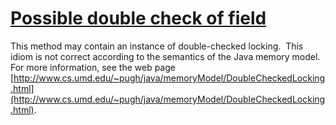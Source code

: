 # [Possible double check of field](https://spotbugs.readthedocs.io/en/latest/bugDescriptions.html#DC_DOUBLECHECK)

 This method may contain an instance of double-checked locking. 
  This idiom is not correct according to the semantics of the Java memory
  model.  For more information, see the web page
  [http://www.cs.umd.edu/~pugh/java/memoryModel/DoubleCheckedLocking.html](http://www.cs.umd.edu/~pugh/java/memoryModel/DoubleCheckedLocking.html).